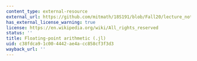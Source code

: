 ```yaml
---
content_type: external-resource
external_url: https://github.com/mitmath/18S191/blob/Fall20/lecture_notebooks/week10/FloatingPoint.jl
has_external_license_warning: true
license: https://en.wikipedia.org/wiki/All_rights_reserved
status: ''
title: Floating-point arithmetic (.jl)
uid: c38fdca9-1c00-4442-ae4a-cc858cf3f3d3
wayback_url: ''
---
```


